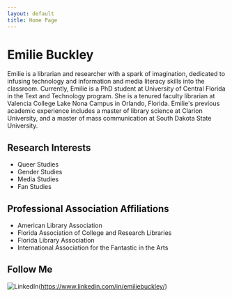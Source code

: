 ```yaml
---
layout: default
title: Home Page
---
```

# Emilie Buckley
Emilie is a librarian and researcher with a spark of imagination, dedicated to infusing technology and information and media literacy skills into the classroom. Currently, Emilie is a PhD student at University of Central Florida in the Text and Technology program. She is a tenured faculty librarian at Valencia College Lake Nona Campus in Orlando, Florida. Emilie's previous academic experience includes a master of library science at Clarion University, and a master of mass communication at South Dakota State University. 

## Research Interests
* Queer Studies
* Gender Studies
* Media Studies
* Fan Studies


## Professional Association Affiliations
* American Library Association
* Florida Association of College and Research Libraries
* Florida Library Association
* International Association for the Fantastic in the Arts

## Follow Me
![LinkedIn](linkedin.jpg)(https://www.linkedin.com/in/emiliebuckley/)